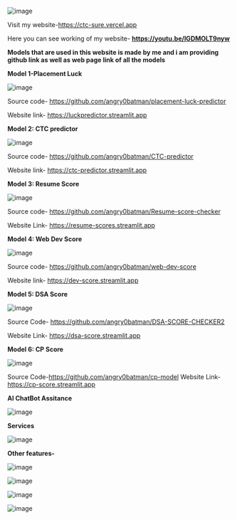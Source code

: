 ![image](https://github.com/angry0batman/CTCsure/assets/133705046/3a9298fe-8937-4141-816e-82342cfce759)

Visit my website-https://ctc-sure.vercel.app

Here you can see working of my website- **https://youtu.be/IGDMOLT9nyw**

**Models that are used in this website is made by me and i am providing github link as well as web page link of all the models**


**Model 1-Placement Luck**

![image](https://github.com/angry0batman/CTCsure/assets/133705046/822b8e7b-1413-4c84-8aa0-62dc4f8c82c8)

Source code- https://github.com/angry0batman/placement-luck-predictor

Website link- https://luckpredictor.streamlit.app

**Model 2: CTC predictor**

![image](https://github.com/angry0batman/CTCsure/assets/133705046/5f4a2d20-f7aa-493a-917c-f85262e95d7b)

Source code- https://github.com/angry0batman/CTC-predictor

Website link- https://ctc-predictor.streamlit.app

**Model 3: Resume Score**

![image](https://github.com/angry0batman/CTCsure/assets/133705046/dfa00de5-bfe6-4ee4-affc-c435c599b13a)

Source code- https://github.com/angry0batman/Resume-score-checker

Website Link- https://resume-scores.streamlit.app

**Model 4: Web Dev Score**

![image](https://github.com/angry0batman/CTCsure/assets/133705046/c7b6310d-de6c-44d2-b468-c0fbd082924a)

Source code- https://github.com/angry0batman/web-dev-score

Website link- https://dev-score.streamlit.app

**Model 5: DSA Score**

![image](https://github.com/angry0batman/CTCsure/assets/133705046/c36cfb0e-e66a-46d7-a672-2c5d392fefde)

Source Code- https://github.com/angry0batman/DSA-SCORE-CHECKER2

Website Link- https://dsa-score.streamlit.app

**Model 6: CP Score**

![image](https://github.com/angry0batman/CTCsure/assets/133705046/053898bf-cf63-402b-bd9f-dacece927068)

Source Code-https://github.com/angry0batman/cp-model
Website Link- https://cp-score.streamlit.app

**AI ChatBot Assitance**

![image](https://github.com/angry0batman/CTCsure/assets/133705046/bd3ca04b-4dd2-4f4e-82f2-1a1b0ede65dd)

**Services**

![image](https://github.com/angry0batman/CTCsure/assets/133705046/257d030f-1189-4d9a-b9a8-23f1971371e0)

**Other features-**

![image](https://github.com/angry0batman/CTCsure/assets/133705046/5fc85ee2-ac59-4803-a9e1-e0b82ca6c24c)

![image](https://github.com/angry0batman/CTCsure/assets/133705046/c5dee76b-65a0-4331-84c4-b6b021e46d5a)

![image](https://github.com/angry0batman/CTCsure/assets/133705046/65ad8aaf-8d47-4c0b-b6c3-892654b2eb00)

![image](https://github.com/angry0batman/CTCsure/assets/133705046/8852c881-c788-403f-840b-64e9328a63a2)






